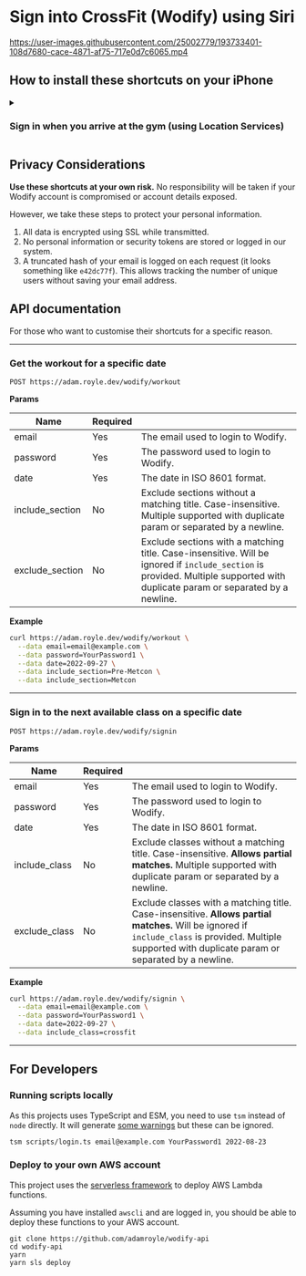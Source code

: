 # Sign into CrossFit (Wodify) using Siri

https://user-images.githubusercontent.com/25002779/193733401-108d7680-cace-4871-af75-717e0d7c6065.mp4

## How to install these shortcuts on your iPhone

<details><summary>

### Sign in when you arrive at the gym (using Location Services)</summary>

Never forget to sign in again! You can create a personal automation that will prompt you to sign in when you arrive at the gym.

<img src="https://user-images.githubusercontent.com/25002779/193749886-8b25137c-569f-4c7f-a953-5c7a03a8ec7d.png" width="250" />
<img src="https://user-images.githubusercontent.com/25002779/193749891-46bad621-1593-4d23-9b93-cc6e4686c20f.png" width="250" />
<img src="https://user-images.githubusercontent.com/25002779/193749894-19edfb84-4fa5-4d70-ac1f-76c199e77b2a.png" width="250" />
<img src="https://user-images.githubusercontent.com/25002779/193749895-499a9bf8-adeb-4a7b-bfc4-594aec18ff73.png" width="250" />
<img src="https://user-images.githubusercontent.com/25002779/193749897-28f9b530-a649-46bf-898b-4e9c697336ac.png" width="250" />
<img src="https://user-images.githubusercontent.com/25002779/193749898-c759f62c-5227-47cb-8981-9ef073a636b5.png" width="250" />
<img src="https://user-images.githubusercontent.com/25002779/193749900-d7afd777-91d4-46be-bae5-87e9617d3071.png" width="250" />

</details>

## Privacy Considerations

**Use these shortcuts at your own risk.** No responsibility will be taken if your Wodify account is compromised or account details exposed.

However, we take these steps to protect your personal information.

1. All data is encrypted using SSL while transmitted.
2. No personal information or security tokens are stored or logged in our system.
3. A truncated hash of your email is logged on each request (it looks something like `e42dc77f`). This allows tracking the number of unique users without saving your email address.

## API documentation

For those who want to customise their shortcuts for a specific reason.

---

### Get the workout for a specific date

```
POST https://adam.royle.dev/wodify/workout
```

**Params**

| Name            | Required |                                                                                                                                                                                |
| --------------- | -------- | ------------------------------------------------------------------------------------------------------------------------------------------------------------------------------ |
| email           | Yes      | The email used to login to Wodify.                                                                                                                                             |
| password        | Yes      | The password used to login to Wodify.                                                                                                                                          |
| date            | Yes      | The date in ISO 8601 format.                                                                                                                                                   |
| include_section | No       | Exclude sections without a matching title. Case-insensitive. Multiple supported with duplicate param or separated by a newline.                                                |
| exclude_section | No       | Exclude sections with a matching title. Case-insensitive. Will be ignored if `include_section` is provided. Multiple supported with duplicate param or separated by a newline. |

**Example**

```sh
curl https://adam.royle.dev/wodify/workout \
  --data email=email@example.com \
  --data password=YourPassword1 \
  --data date=2022-09-27 \
  --data include_section=Pre-Metcon \
  --data include_section=Metcon
```

---

### Sign in to the next available class on a specific date

```
POST https://adam.royle.dev/wodify/signin
```

**Params**

| Name          | Required |                                                                                                                                                                                                         |
| ------------- | -------- | ------------------------------------------------------------------------------------------------------------------------------------------------------------------------------------------------------- |
| email         | Yes      | The email used to login to Wodify.                                                                                                                                                                      |
| password      | Yes      | The password used to login to Wodify.                                                                                                                                                                   |
| date          | Yes      | The date in ISO 8601 format.                                                                                                                                                                            |
| include_class | No       | Exclude classes without a matching title. Case-insensitive. **Allows partial matches.** Multiple supported with duplicate param or separated by a newline.                                              |
| exclude_class | No       | Exclude classes with a matching title. Case-insensitive. **Allows partial matches.** Will be ignored if `include_class` is provided. Multiple supported with duplicate param or separated by a newline. |

**Example**

```sh
curl https://adam.royle.dev/wodify/signin \
  --data email=email@example.com \
  --data password=YourPassword1 \
  --data date=2022-09-27 \
  --data include_class=crossfit
```

---

## For Developers

### Running scripts locally

As this projects uses TypeScript and ESM, you need to use `tsm` instead of `node` directly. It will generate [some warnings](https://github.com/lukeed/tsm/issues/12) but these can be ignored.

```sh
tsm scripts/login.ts email@example.com YourPassword1 2022-08-23
```

### Deploy to your own AWS account

This project uses the [serverless framework](https://www.serverless.com/framework/docs/getting-started) to deploy AWS Lambda functions.

Assuming you have installed `awscli` and are logged in, you should be able to deploy these functions to your AWS account.

```
git clone https://github.com/adamroyle/wodify-api
cd wodify-api
yarn
yarn sls deploy
```
